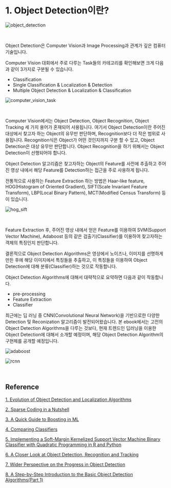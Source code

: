 # 1. Object Detection이란?

![object_detection](https://user-images.githubusercontent.com/13328380/49785835-250e0480-fd65-11e8-87b9-fd74459ade47.jpg)

​    



Object Detection은 Computer Vision과 Image Processing과 관계가 깊은 컴퓨터 기술입니다. 



Computer Vision 대회에서 주로 다루는 Task들의 카테고리를 확인해보면 크게 다음과 같이 3가지로 구분될 수 있습니다.

- Classification
- Single Classification & Localization & Detection
- Multiple Object Detection & Localization & Classification

![computer_vision_task](https://user-images.githubusercontent.com/13328380/49785251-48d04b00-fd63-11e8-94ee-f9d9d9f30fe9.png)

​    

Computer Vision에서는 Object Detection, Object Recognition, Object Tracking 세 가지 용어가 혼재되어 사용됩니다. 여기서 Object Detection이란 주어진 대상에서 찾고자 하는 Object의 유무만 판단하며, Recognition보다 더 작은 범위로 사용됩니다. Recognition식은 Object가 어떤 것인지까지 구분 할 수 있고, Object Detection은 대상 유무만 판단합니다. Object Recognition을 하기 위해서는 Object Detection이 선행되어야 합니다. 



Object Detection 알고리즘은 찾고자하는 Object의 Feature를 사전에 추출하고 주어진 영상 내에서 해당 Feature를 Detection하는 접근을 주로 사용하게 됩니다. 

전통적으로 사용하는 Feature Extraction 하는 방법은 Haar-like feature, HOG(Histogram of Oriented Gradient), SIFT(Scale Invariant Feature Transform), LBP(Local Binary Pattern), MCT(Modified Census Transform) 등이 있습니다.



![hog_sift](https://user-images.githubusercontent.com/13328380/49786073-de6cda00-fd65-11e8-94e2-ba9eea3cdad3.png)

​    

Feature Extraction 후, 주어진 영상 내에서 얻은 Feature를 이용하여 SVM(Support Vector Machine), Adaboost 등의 같은 검출기(Classifier)를 이용하여 찾고자하는 객체의 특징인지 판단합니다.



결론적으로 Object Detection Algorithms은 영상에서 노이즈나, 이미지를 선명하게 만든 후에 해당 이미지에서 특징들을 추출하고, 이 특징들을 이용하여 Object Detection에 대해 분류(Classifier)하는 것으로 작동합니다.



Object Detection Algorithms에 대해서 대략적으로 요약하면 다음과 같이 작동합니다.

- pre-processing
- Feature Extraction
- Classifier



최근에는 딥 러닝 중 CNN(Convolutional Neural Network)을 기반으로한 다양한 Detection 및 Reconization 알고리즘이 발전되어왔습니다. 본 ebook에서는 고전의 Object Detection Algorithms을 다루는 것보다, 현재 트렌드인 딥러닝을 이용한 Object Detection에 대해서 소개할 예정이며, 해당 Object Detection Algorithm의 구현체를 공개할 예정입니다. 



![adaboost](https://user-images.githubusercontent.com/13328380/49786282-99957300-fd66-11e8-8b3d-cf87b81e59b2.png)







![rcnn](https://user-images.githubusercontent.com/13328380/49786581-aa92b400-fd67-11e8-9b74-374ecc6f9740.png)

​    

## Reference

[1. Evolution of Object Detection and Localization Algorithms](https://towardsdatascience.com/evolution-of-object-detection-and-localization-algorithms-e241021d8bad)

[2. Sparse Coding in a Nutshell](https://computervisionblog.wordpress.com/2014/05/24/sparse-coding-in-a-nutshell/)

[3. A Quick Guide to Boosting in ML](https://medium.com/greyatom/a-quick-guide-to-boosting-in-ml-acf7c1585cb5)

[4. Comparing Classifiers](https://martin-thoma.com/comparing-classifiers/)

[5. Implementing a Soft-Margin Kernelized Support Vector Machine Binary Classifier with Quadratic Programming in R and Python](https://www.datasciencecentral.com/profiles/blogs/implementing-a-soft-margin-kernelized-support-vector-machine)

[6. A Closer Look at Object Detection, Recognition and Tracking](https://software.intel.com/en-us/articles/a-closer-look-at-object-detection-recognition-and-tracking)

[7. Wider Perspective on the Progress in Object Detection](https://techburst.io/wider-perspective-on-the-progress-in-object-detection-aac42dc98083)

[8. A Step-by-Step Introduction to the Basic Object Detection Algorithms(Part 1)](https://techburst.io/wider-perspective-on-the-progress-in-object-detection-aac42dc98083)
